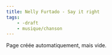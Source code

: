 ```yaml
---
title: Nelly Furtado - Say it right
tags:
    - -draft
    - musique/chanson
---
```


Page créée automatiquement, mais vide.
